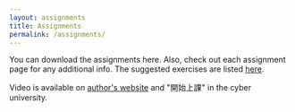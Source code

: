 ```yaml
---
layout: assignments
title: Assignments
permalink: /assignments/
---
```

You can download the assignments here. Also, check out each assignment page for any additional info.
The suggested exercises are listed [here](/nsysu-calculus1/static_files/presentations/suggested.pdf).

Video is available on [author's website](https://www.calcview.com/calculus-11e/2/4/#CVV_TJMGisLYmco) and "開始上課" in the cyber university.
